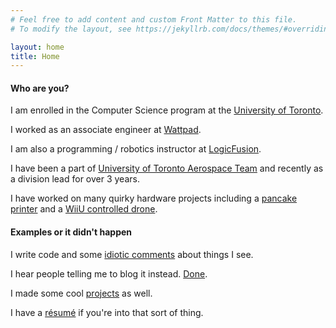 ```yaml
---
# Feel free to add content and custom Front Matter to this file.
# To modify the layout, see https://jekyllrb.com/docs/themes/#overriding-theme-defaults

layout: home
title: Home
---
```


#### Who are you?
I am enrolled in the Computer Science program at the [University of Toronto](https://utoronto.ca).

I worked as an associate engineer at [Wattpad](https://company.wattpad.com).

I am also a programming / robotics instructor at [LogicFusion](https://logicfusion.ca).

I have been a part of [University of Toronto Aerospace Team](https://utat.ca) and recently as a division lead for over 3 years.

I have worked on many quirky hardware projects including a [pancake printer](/portfolio) and a [WiiU controlled drone](/portfolio).    

#### Examples or it didn't happen
I write code and some [idiotic comments](https://www.twitter.com/timothyklock) about things I see.

I hear people telling me to blog it instead. [Done](/blog).

I made some cool [projects](/portfolio) as well.

I have a [résumé](timothy_lock_resume.pdf) if you're into that sort of thing.
